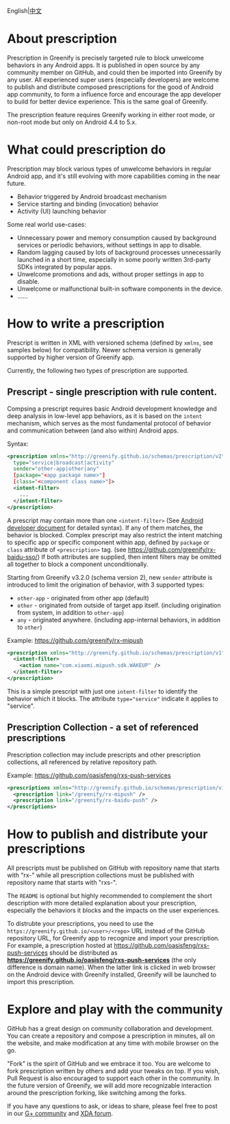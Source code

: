 English|[中文](/README.chs.md)

# About prescription

Prescription in Greenify is precisely targeted rule to block unwelcome behaviors in any Android apps. It is published in open source by any community member on GitHub, and could then be imported into Greenify by any user. All experienced super users (especially developers) are welcome to publish and distribute composed prescriptions for the good of Android app community, to form a influence force and encourage the app developer to build for better device experience. This is the same goal of Greenify.

The prescription feature requires Greenify working in either root mode, or non-root mode but only on Android 4.4 to 5.x.

# What could prescription do

Prescription may block various types of unwelcome behaviors in regular Android app, and it's still evolving with more capabilities coming in the near future.

* Behavior triggered by Android broadcast mechanism
* Service starting and binding (invocation) behavior
* Activity (UI) launching behavior

Some real world use-cases:

* Unnecessary power and memory consumption caused by background services or periodic behaviors, without settings in app to disable.
* Random lagging caused by lots of background processes unnecessarily launched in a short time, especially in some poorly written 3rd-party SDKs integrated by popular apps.
* Unwelcome promotions and ads, without proper settings in app to disable.
* Unwelcome or malfunctional built-in software components in the device.
* ……

# How to write a prescription

Prescript is written in XML with versioned schema (defined by `xmlns`, see samples below) for compatibility. Newer schema version is generally supported by higher version of Greenify app.

Currently, the following two types of prescription are supported.

## Prescript - single prescription with rule content.

Compsing a prescript requires basic Android development knowledge and deep analysis in low-level app behaviors, as it is based on the `intent` mechanism, which serves as the most fundamental protocol of behavior and communication between (and also within) Android apps.

Syntax:

```xml
<prescription xmlns="http://greenify.github.io/schemas/prescription/v2"
  type="service|broadcast|activity"
  sender="other-app|other|any"
  [package="<app package name>"]
  [class="<component class name>"]>
  <intent-filter>
    ...
  </intent-filter>
</prescription>
```

A prescript may contain more than one `<intent-filter>` (See [Android developer document](https://developer.android.com/guide/topics/manifest/intent-filter-element.html) for detailed syntax). If any of them matches, the behavior is blocked. Complex prescript may also restrict the intent matching to specific app or specific component within app, defined by `package` or `class` attribute of `<prescription>` tag. (see <https://github.com/greenify/rx-baidu-sso/>) If both attributes are supplied, then intent filters may be omitted all together to block a component unconditionally.

Starting from Greenify v3.2.0 (schema version 2), new `sender` attribute is introduced to limit the origination of behavior, with 3 supported types:

* `other-app` - originated from other app (default)
* `other` - originated from outside of target app itself. (including origination from system, in addition to `other-app`)
* `any` - originated anywhere. (including app-internal behaviors, in addition to `other`)

Example: <https://github.com/greenify/rx-mipush>

```xml
<prescription xmlns="http://greenify.github.io/schemas/prescription/v1" type="service">
  <intent-filter>
    <action name="com.xiaomi.mipush.sdk.WAKEUP" />
  </intent-filter>
</prescription>
```

This is a simple prescript with just one `intent-filter` to identify the behavior which it blocks. The attribute `type="service"` indicate it applies to "service".


## Prescription Collection - a set of referenced prescriptions

Prescription collection may include prescripts and other prescription collections, all referenced by relative repository path.

Example: <https://github.com/oasisfeng/rxs-push-services>

```xml
<prescriptions xmlns="http://greenify.github.io/schemas/prescription/v1">
  <prescription link="/greenify/rx-mipush" />
  <prescription link="/greenify/rx-baidu-push" />
</prescriptions>
```

# How to publish and distribute your prescriptions

All prescripts must be published on GitHub with repository name that starts with "rx-" while all prescription collections must be published with repository name that starts with "rxs-".

The `README` is optional but highly recommended to complement the short description with more detailed explanation about your prescription, especially the behaviors it blocks and the impacts on the user experiences.

To distrubte your prescriptions, you need to use the `https://greenify.github.io/<user>/<repo>` URL instead of the GitHub repository URL, for Greenify app to recognize and import your prescription. For example, a prescription hosted at <https://github.com/oasisfeng/rxs-push-services> should be distributed as **<https://greenify.github.io/oasisfeng/rxs-push-services>** (the only difference is domain name). When the latter link is clicked in web browser on the Android device with Greenify installed, Greenify will be launched to import this prescription.

# Explore and play with the community

GitHub has a great design on community collaboration and development. You can create a repository and compose a prescription in minutes, all on the website, and make modification at any time with mobile browser on the go.

"Fork" is the spirit of GitHub and we embrace it too. You are welcome to fork prescription written by others and add your tweaks on top. If you wish, Pull Request is also encouraged to support each other in the community. In the future version of Greenify, we will add more recognizable interaction around the prescription forking, like switching among the forks.

If you have any questions to ask, or ideas to share, please feel free to post in our [G+ community](https://plus.google.com/communities/103850238949791125024) and [XDA forum](https://forum.xda-developers.com/apps/greenify).
